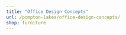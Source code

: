 ```yaml
---
title: "Office Design Concepts"
url: /pompton-lakes/office-design-concepts/
shop: furniture
---
```

